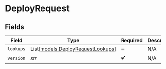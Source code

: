 # DeployRequest


## Fields

| Field                                                                  | Type                                                                   | Required                                                               | Description                                                            |
| ---------------------------------------------------------------------- | ---------------------------------------------------------------------- | ---------------------------------------------------------------------- | ---------------------------------------------------------------------- |
| `lookups`                                                              | List[[models.DeployRequestLookups](../models/deployrequestlookups.md)] | :heavy_minus_sign:                                                     | N/A                                                                    |
| `version`                                                              | *str*                                                                  | :heavy_check_mark:                                                     | N/A                                                                    |